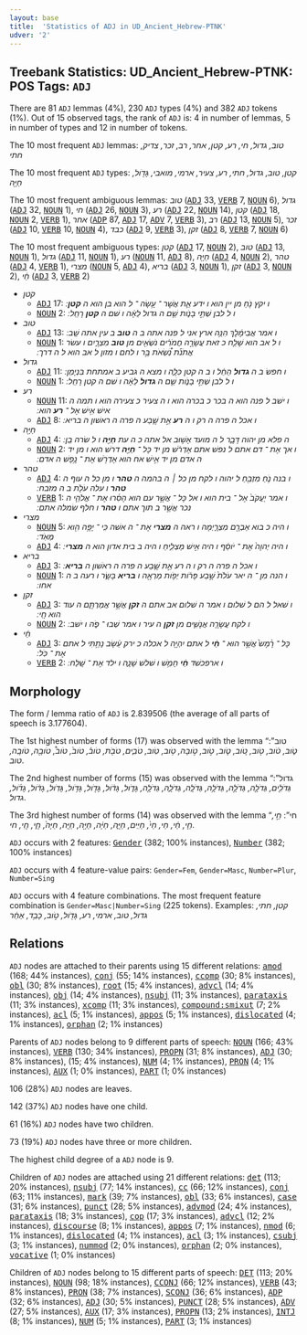 ```yaml
---
layout: base
title:  'Statistics of ADJ in UD_Ancient_Hebrew-PTNK'
udver: '2'
---
```


## Treebank Statistics: UD_Ancient_Hebrew-PTNK: POS Tags: `ADJ`

There are 81 `ADJ` lemmas (4%), 230 `ADJ` types (4%) and 382 `ADJ` tokens (1%).
Out of 15 observed tags, the rank of `ADJ` is: 4 in number of lemmas, 5 in number of types and 12 in number of tokens.

The 10 most frequent `ADJ` lemmas: <em>טוב, גדול, חי, רע, קטן, אחר, רב, זכר, צדיק, חתי</em>

The 10 most frequent `ADJ` types:  <em>קטן, טוב, גדול, חתי, רע, צעיר, ארמי, מואבי, גָּדֹ֖ול, חַיָּ֖ה</em>

The 10 most frequent ambiguous lemmas: <em>טוב</em> (<tt><a href="hbo_ptnk-pos-ADJ.html">ADJ</a></tt> 33, <tt><a href="hbo_ptnk-pos-VERB.html">VERB</a></tt> 7, <tt><a href="hbo_ptnk-pos-NOUN.html">NOUN</a></tt> 6), <em>גדול</em> (<tt><a href="hbo_ptnk-pos-ADJ.html">ADJ</a></tt> 32, <tt><a href="hbo_ptnk-pos-NOUN.html">NOUN</a></tt> 1), <em>חי</em> (<tt><a href="hbo_ptnk-pos-ADJ.html">ADJ</a></tt> 26, <tt><a href="hbo_ptnk-pos-NOUN.html">NOUN</a></tt> 3), <em>רע</em> (<tt><a href="hbo_ptnk-pos-ADJ.html">ADJ</a></tt> 22, <tt><a href="hbo_ptnk-pos-NOUN.html">NOUN</a></tt> 14), <em>קטן</em> (<tt><a href="hbo_ptnk-pos-ADJ.html">ADJ</a></tt> 18, <tt><a href="hbo_ptnk-pos-NOUN.html">NOUN</a></tt> 2, <tt><a href="hbo_ptnk-pos-VERB.html">VERB</a></tt> 1), <em>אחר</em> (<tt><a href="hbo_ptnk-pos-ADP.html">ADP</a></tt> 87, <tt><a href="hbo_ptnk-pos-ADJ.html">ADJ</a></tt> 17, <tt><a href="hbo_ptnk-pos-ADV.html">ADV</a></tt> 7, <tt><a href="hbo_ptnk-pos-VERB.html">VERB</a></tt> 3), <em>רב</em> (<tt><a href="hbo_ptnk-pos-ADJ.html">ADJ</a></tt> 13, <tt><a href="hbo_ptnk-pos-NOUN.html">NOUN</a></tt> 5), <em>זכר</em> (<tt><a href="hbo_ptnk-pos-ADJ.html">ADJ</a></tt> 10, <tt><a href="hbo_ptnk-pos-VERB.html">VERB</a></tt> 10, <tt><a href="hbo_ptnk-pos-NOUN.html">NOUN</a></tt> 4), <em>כבד</em> (<tt><a href="hbo_ptnk-pos-ADJ.html">ADJ</a></tt> 9, <tt><a href="hbo_ptnk-pos-VERB.html">VERB</a></tt> 3), <em>זקן</em> (<tt><a href="hbo_ptnk-pos-ADJ.html">ADJ</a></tt> 8, <tt><a href="hbo_ptnk-pos-VERB.html">VERB</a></tt> 7, <tt><a href="hbo_ptnk-pos-NOUN.html">NOUN</a></tt> 6)

The 10 most frequent ambiguous types:  <em>קטן</em> (<tt><a href="hbo_ptnk-pos-ADJ.html">ADJ</a></tt> 17, <tt><a href="hbo_ptnk-pos-NOUN.html">NOUN</a></tt> 2), <em>טוב</em> (<tt><a href="hbo_ptnk-pos-ADJ.html">ADJ</a></tt> 13, <tt><a href="hbo_ptnk-pos-NOUN.html">NOUN</a></tt> 1), <em>גדול</em> (<tt><a href="hbo_ptnk-pos-ADJ.html">ADJ</a></tt> 11, <tt><a href="hbo_ptnk-pos-NOUN.html">NOUN</a></tt> 1), <em>רע</em> (<tt><a href="hbo_ptnk-pos-NOUN.html">NOUN</a></tt> 11, <tt><a href="hbo_ptnk-pos-ADJ.html">ADJ</a></tt> 8), <em>חַיָּ֖ה</em> (<tt><a href="hbo_ptnk-pos-ADJ.html">ADJ</a></tt> 4, <tt><a href="hbo_ptnk-pos-NOUN.html">NOUN</a></tt> 2), <em>טהר</em> (<tt><a href="hbo_ptnk-pos-ADJ.html">ADJ</a></tt> 4, <tt><a href="hbo_ptnk-pos-VERB.html">VERB</a></tt> 1), <em>מצרי</em> (<tt><a href="hbo_ptnk-pos-NOUN.html">NOUN</a></tt> 5, <tt><a href="hbo_ptnk-pos-ADJ.html">ADJ</a></tt> 4), <em>בריא</em> (<tt><a href="hbo_ptnk-pos-ADJ.html">ADJ</a></tt> 3, <tt><a href="hbo_ptnk-pos-NOUN.html">NOUN</a></tt> 1), <em>זקן</em> (<tt><a href="hbo_ptnk-pos-ADJ.html">ADJ</a></tt> 3, <tt><a href="hbo_ptnk-pos-NOUN.html">NOUN</a></tt> 2), <em>חַ֔י</em> (<tt><a href="hbo_ptnk-pos-ADJ.html">ADJ</a></tt> 3, <tt><a href="hbo_ptnk-pos-VERB.html">VERB</a></tt> 2)


* <em>קטן</em>
  * <tt><a href="hbo_ptnk-pos-ADJ.html">ADJ</a></tt> 17: <em>ו יקץ נֹ֖חַ מן יין הוא ו ידע אֵ֛ת אֲשֶׁר ־ עָ֥שָׂה ־ ל הוא בן הוא ה <b>קטן</b> ׃</em>
  * <tt><a href="hbo_ptnk-pos-NOUN.html">NOUN</a></tt> 2: <em>ו ל לבן שְׁתֵּ֣י בָנֹ֑ות שֵׁ֤ם ה גדול לֵאָ֔ה ו שׁם ה <b>קטן</b> רָחֵֽל ׃</em>
* <em>טוב</em>
  * <tt><a href="hbo_ptnk-pos-ADJ.html">ADJ</a></tt> 13: <em>ו אמר אֲבִימֶ֔לֶךְ הִנֵּ֥ה ארץ אני ל פנה אתה ב ה <b>טוב</b> ב עין אתה שֵֽׁב ׃</em>
  * <tt><a href="hbo_ptnk-pos-NOUN.html">NOUN</a></tt> 1: <em>ו ל אב הוא שָׁלַ֤ח כ זאת עֲשָׂרָ֣ה חֲמֹרִ֔ים נֹשְׂאִ֖ים מן <b>טוב</b> מִצְרָ֑יִם ו עשׂר אֲתֹנֹ֡ת נֹֽ֠שְׂאֹת בָּ֣ר ו לחם ו מזון ל אב הוא ל ה דרך ׃</em>
* <em>גדול</em>
  * <tt><a href="hbo_ptnk-pos-ADJ.html">ADJ</a></tt> 11: <em>ו חפשׂ ב ה <b>גדול</b> הֵחֵ֔ל ו ב ה קטן כִּלָּ֑ה ו מצא ה גביע ב אמתחת בִּנְיָמִֽן ׃</em>
  * <tt><a href="hbo_ptnk-pos-NOUN.html">NOUN</a></tt> 1: <em>ו ל לבן שְׁתֵּ֣י בָנֹ֑ות שֵׁ֤ם ה <b>גדול</b> לֵאָ֔ה ו שׁם ה קטן רָחֵֽל ׃</em>
* <em>רע</em>
  * <tt><a href="hbo_ptnk-pos-NOUN.html">NOUN</a></tt> 11: <em>ו ישׁב ל פנה הוא ה בכר כ בכרה הוא ו ה צעיר כ צעירה הוא ו תמה ה אישׁ אִ֥ישׁ אֶל ־ <b>רע</b> הוא ׃</em>
  * <tt><a href="hbo_ptnk-pos-ADJ.html">ADJ</a></tt> 8: <em>ו אכל ה פרה ה רק ו ה <b>רע</b> אֵ֣ת שֶׁ֧בַע ה פרה ה ראשׁון ה בריא ׃</em>
* <em>חַיָּ֖ה</em>
  * <tt><a href="hbo_ptnk-pos-ADJ.html">ADJ</a></tt> 4: <em>ה פלא מן יהוה דָּבָ֑ר ל ה מועד אָשׁ֥וּב אל אתה כ ה עת <b>חַיָּ֖ה</b> ו ל שׂרה בֵֽן ׃</em>
  * <tt><a href="hbo_ptnk-pos-NOUN.html">NOUN</a></tt> 2: <em>ו אך אֶת ־ דם אתם ל נפשׁ אתם אֶדְרֹ֔שׁ מן יד כָּל ־ <b>חַיָּ֖ה</b> דרשׁ הוא ו מן יד ה אדם מן יד אִ֣ישׁ אח הוא אֶדְרֹ֖שׁ אֶת ־ נֶ֥פֶשׁ ה אדם ׃</em>
* <em>טהר</em>
  * <tt><a href="hbo_ptnk-pos-ADJ.html">ADJ</a></tt> 4: <em>ו בנה נֹ֛חַ מִזְבֵּ֖חַ ל יהוה ו לקח מן כל ׀ ה בהמה ה <b>טהר</b> ו מן כל ה עוף ה <b>טהר</b> ו עלה עֹלֹ֖ת ב ה מזבח ׃</em>
  * <tt><a href="hbo_ptnk-pos-VERB.html">VERB</a></tt> 1: <em>ו אמר יַעֲקֹב֙ אֶל ־ בית הוא ו אל כָּל ־ אֲשֶׁ֣ר עם הוא הָסִ֜רוּ אֶת ־ אֱלֹהֵ֤י ה נכר אֲשֶׁ֣ר ב תוך אתם ו <b>טהר</b> ו חלף שׂמלה אתם ׃</em>
* <em>מצרי</em>
  * <tt><a href="hbo_ptnk-pos-NOUN.html">NOUN</a></tt> 5: <em>ו היה כ בוא אַבְרָ֖ם מִצְרָ֑יְמָה ו ראה ה <b>מצרי</b> אֶת ־ ה אשׁה כִּֽי ־ יָפָ֥ה הִ֖וא מְאֹֽד ׃</em>
  * <tt><a href="hbo_ptnk-pos-ADJ.html">ADJ</a></tt> 4: <em>ו היה יְהוָה֙ אֶת ־ יֹוסֵ֔ף ו היה אִ֣ישׁ מַצְלִ֑יחַ ו היה ב בית אדון הוא ה <b>מצרי</b> ׃</em>
* <em>בריא</em>
  * <tt><a href="hbo_ptnk-pos-ADJ.html">ADJ</a></tt> 3: <em>ו אכל ה פרה ה רק ו ה רע אֵ֣ת שֶׁ֧בַע ה פרה ה ראשׁון ה <b>בריא</b> ׃</em>
  * <tt><a href="hbo_ptnk-pos-NOUN.html">NOUN</a></tt> 1: <em>ו הנה מִן ־ ה יאר עֹלֹת֙ שֶׁ֣בַע פָּרֹ֔ות יְפֹ֥ות מַרְאֶ֖ה ו <b>בריא</b> בָּשָׂ֑ר ו רעה ב ה אחו ׃</em>
* <em>זקן</em>
  * <tt><a href="hbo_ptnk-pos-ADJ.html">ADJ</a></tt> 3: <em>ו שׁאל ל הם ל שׁלום ו אמר ה שׁלום אב אתם ה <b>זקן</b> אֲשֶׁ֣ר אֲמַרְתֶּ֑ם ה עוד הוא חָֽי ׃</em>
  * <tt><a href="hbo_ptnk-pos-NOUN.html">NOUN</a></tt> 2: <em>ו לקח עֲשָׂרָ֧ה אֲנָשִׁ֛ים מן <b>זקן</b> ה עיר ו אמר שְׁבוּ ־ פֹ֑ה ו ישׁב ׃</em>
* <em>חַ֔י</em>
  * <tt><a href="hbo_ptnk-pos-ADJ.html">ADJ</a></tt> 3: <em>כָּל ־ רֶ֨מֶשׂ֙ אֲשֶׁ֣ר הוּא ־ <b>חַ֔י</b> ל אתם יִהְיֶ֖ה ל אכלה כ ירק עֵ֔שֶׂב נָתַ֥תִּי ל אתם אֶת ־ כֹּֽל ׃</em>
  * <tt><a href="hbo_ptnk-pos-VERB.html">VERB</a></tt> 2: <em>ו ארפכשׁד <b>חַ֔י</b> חָמֵ֥שׁ ו שׁלשׁ שָׁנָ֑ה ו ילד אֶת ־ שָֽׁלַח ׃</em>

## Morphology

The form / lemma ratio of `ADJ` is 2.839506 (the average of all parts of speech is 3.177604).

The 1st highest number of forms (17) was observed with the lemma “טוב”: <em>טֹ֑וב, טֹ֔וב, טֹ֖וב, טֹ֚וב, טֹ֛וב, טֹ֣וב, טֹ֣ובָה, טֹ֥וב, טֹֽוב, טֹבִ֑ים, טֹבֹ֖ת, טֹוב֒, טֹוב֙, טֹוב֩, טֹובָ֖ה, טֹובָֽה, טוב</em>.

The 2nd highest number of forms (15) was observed with the lemma “גדול”: <em>גְּדֹלִ֖ים, גְּדֹלָ֖ה, גְּדֹלָ֣ה, גְּדֹלָ֥ה, גְּדֹלָֽה, גְדֹלָ֑ה, גְדֹלָ֖ה, גָּדֹ֑ול, גָּדֹ֔ול, גָּדֹ֖ול, גָּדֹ֥ול, גָּדֹֽול, גָדֹ֔ול, גָדֹ֜ול, גדול</em>.

The 3rd highest number of forms (14) was observed with the lemma “חי”: <em>חֵ֣י, חֵ֤י, חַ֔י, חַי, חַי֙, חַיִּֽים, חַיָּ֑ה, חַיָּ֔ה, חַיָּ֖ה, חַיָּֽה, חַיָּה֙, חָ֑י, חָֽי, חי</em>.

`ADJ` occurs with 2 features: <tt><a href="hbo_ptnk-feat-Gender.html">Gender</a></tt> (382; 100% instances), <tt><a href="hbo_ptnk-feat-Number.html">Number</a></tt> (382; 100% instances)

`ADJ` occurs with 4 feature-value pairs: `Gender=Fem`, `Gender=Masc`, `Number=Plur`, `Number=Sing`

`ADJ` occurs with 4 feature combinations.
The most frequent feature combination is `Gender=Masc|Number=Sing` (225 tokens).
Examples: <em>קטן, חתי, גדול, טוב, ארמי, רע, גָּדֹ֖ול, טֹ֣וב, כָבֵ֥ד, אַחֵ֔ר</em>


## Relations

`ADJ` nodes are attached to their parents using 15 different relations: <tt><a href="hbo_ptnk-dep-amod.html">amod</a></tt> (168; 44% instances), <tt><a href="hbo_ptnk-dep-conj.html">conj</a></tt> (55; 14% instances), <tt><a href="hbo_ptnk-dep-ccomp.html">ccomp</a></tt> (30; 8% instances), <tt><a href="hbo_ptnk-dep-obl.html">obl</a></tt> (30; 8% instances), <tt><a href="hbo_ptnk-dep-root.html">root</a></tt> (15; 4% instances), <tt><a href="hbo_ptnk-dep-advcl.html">advcl</a></tt> (14; 4% instances), <tt><a href="hbo_ptnk-dep-obj.html">obj</a></tt> (14; 4% instances), <tt><a href="hbo_ptnk-dep-nsubj.html">nsubj</a></tt> (11; 3% instances), <tt><a href="hbo_ptnk-dep-parataxis.html">parataxis</a></tt> (11; 3% instances), <tt><a href="hbo_ptnk-dep-xcomp.html">xcomp</a></tt> (11; 3% instances), <tt><a href="hbo_ptnk-dep-compound-smixut.html">compound:smixut</a></tt> (7; 2% instances), <tt><a href="hbo_ptnk-dep-acl.html">acl</a></tt> (5; 1% instances), <tt><a href="hbo_ptnk-dep-appos.html">appos</a></tt> (5; 1% instances), <tt><a href="hbo_ptnk-dep-dislocated.html">dislocated</a></tt> (4; 1% instances), <tt><a href="hbo_ptnk-dep-orphan.html">orphan</a></tt> (2; 1% instances)

Parents of `ADJ` nodes belong to 9 different parts of speech: <tt><a href="hbo_ptnk-pos-NOUN.html">NOUN</a></tt> (166; 43% instances), <tt><a href="hbo_ptnk-pos-VERB.html">VERB</a></tt> (130; 34% instances), <tt><a href="hbo_ptnk-pos-PROPN.html">PROPN</a></tt> (31; 8% instances), <tt><a href="hbo_ptnk-pos-ADJ.html">ADJ</a></tt> (30; 8% instances),  (15; 4% instances), <tt><a href="hbo_ptnk-pos-NUM.html">NUM</a></tt> (4; 1% instances), <tt><a href="hbo_ptnk-pos-PRON.html">PRON</a></tt> (4; 1% instances), <tt><a href="hbo_ptnk-pos-AUX.html">AUX</a></tt> (1; 0% instances), <tt><a href="hbo_ptnk-pos-PART.html">PART</a></tt> (1; 0% instances)

106 (28%) `ADJ` nodes are leaves.

142 (37%) `ADJ` nodes have one child.

61 (16%) `ADJ` nodes have two children.

73 (19%) `ADJ` nodes have three or more children.

The highest child degree of a `ADJ` node is 9.

Children of `ADJ` nodes are attached using 21 different relations: <tt><a href="hbo_ptnk-dep-det.html">det</a></tt> (113; 20% instances), <tt><a href="hbo_ptnk-dep-nsubj.html">nsubj</a></tt> (77; 14% instances), <tt><a href="hbo_ptnk-dep-cc.html">cc</a></tt> (66; 12% instances), <tt><a href="hbo_ptnk-dep-conj.html">conj</a></tt> (63; 11% instances), <tt><a href="hbo_ptnk-dep-mark.html">mark</a></tt> (39; 7% instances), <tt><a href="hbo_ptnk-dep-obl.html">obl</a></tt> (33; 6% instances), <tt><a href="hbo_ptnk-dep-case.html">case</a></tt> (31; 6% instances), <tt><a href="hbo_ptnk-dep-punct.html">punct</a></tt> (28; 5% instances), <tt><a href="hbo_ptnk-dep-advmod.html">advmod</a></tt> (24; 4% instances), <tt><a href="hbo_ptnk-dep-parataxis.html">parataxis</a></tt> (18; 3% instances), <tt><a href="hbo_ptnk-dep-cop.html">cop</a></tt> (17; 3% instances), <tt><a href="hbo_ptnk-dep-advcl.html">advcl</a></tt> (12; 2% instances), <tt><a href="hbo_ptnk-dep-discourse.html">discourse</a></tt> (8; 1% instances), <tt><a href="hbo_ptnk-dep-appos.html">appos</a></tt> (7; 1% instances), <tt><a href="hbo_ptnk-dep-nmod.html">nmod</a></tt> (6; 1% instances), <tt><a href="hbo_ptnk-dep-dislocated.html">dislocated</a></tt> (4; 1% instances), <tt><a href="hbo_ptnk-dep-acl.html">acl</a></tt> (3; 1% instances), <tt><a href="hbo_ptnk-dep-csubj.html">csubj</a></tt> (3; 1% instances), <tt><a href="hbo_ptnk-dep-nummod.html">nummod</a></tt> (2; 0% instances), <tt><a href="hbo_ptnk-dep-orphan.html">orphan</a></tt> (2; 0% instances), <tt><a href="hbo_ptnk-dep-vocative.html">vocative</a></tt> (1; 0% instances)

Children of `ADJ` nodes belong to 15 different parts of speech: <tt><a href="hbo_ptnk-pos-DET.html">DET</a></tt> (113; 20% instances), <tt><a href="hbo_ptnk-pos-NOUN.html">NOUN</a></tt> (98; 18% instances), <tt><a href="hbo_ptnk-pos-CCONJ.html">CCONJ</a></tt> (66; 12% instances), <tt><a href="hbo_ptnk-pos-VERB.html">VERB</a></tt> (43; 8% instances), <tt><a href="hbo_ptnk-pos-PRON.html">PRON</a></tt> (38; 7% instances), <tt><a href="hbo_ptnk-pos-SCONJ.html">SCONJ</a></tt> (36; 6% instances), <tt><a href="hbo_ptnk-pos-ADP.html">ADP</a></tt> (32; 6% instances), <tt><a href="hbo_ptnk-pos-ADJ.html">ADJ</a></tt> (30; 5% instances), <tt><a href="hbo_ptnk-pos-PUNCT.html">PUNCT</a></tt> (28; 5% instances), <tt><a href="hbo_ptnk-pos-ADV.html">ADV</a></tt> (27; 5% instances), <tt><a href="hbo_ptnk-pos-AUX.html">AUX</a></tt> (17; 3% instances), <tt><a href="hbo_ptnk-pos-PROPN.html">PROPN</a></tt> (13; 2% instances), <tt><a href="hbo_ptnk-pos-INTJ.html">INTJ</a></tt> (8; 1% instances), <tt><a href="hbo_ptnk-pos-NUM.html">NUM</a></tt> (5; 1% instances), <tt><a href="hbo_ptnk-pos-PART.html">PART</a></tt> (3; 1% instances)

